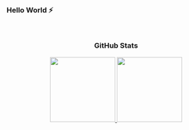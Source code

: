 ### Hello World ⚡

<!--
**eak00700/eak00700** is a ✨ _special_ ✨ repository because its `README.md` (this file) appears on your GitHub profile.

Here are some ideas to get you started:

- 🔭 I’m currently working on ...
- 🌱 I’m currently learning ...
- 👯 I’m looking to collaborate on ...
- 🤔 I’m looking for help with ...
- 💬 Ask me about ...
- 📫 How to reach me: ...
- 😄 Pronouns: ...
- ⚡ Fun fact: ...
-->

<br> 
    <h3 align="center"> GitHub Stats </h3> 
    <div align="center">
      <a href='https://github.com/eak00700'>
        <img src="https://github-readme-stats.vercel.app/api?username=eak00700&show_icons=true&theme=black" height="150"/>
        <img src="https://github-readme-stats.vercel.app/api/top-langs/?username=eak00700&layout=compact&theme=black&langs_count=6" height="150"/>
       </a>
    </div>
<br>
